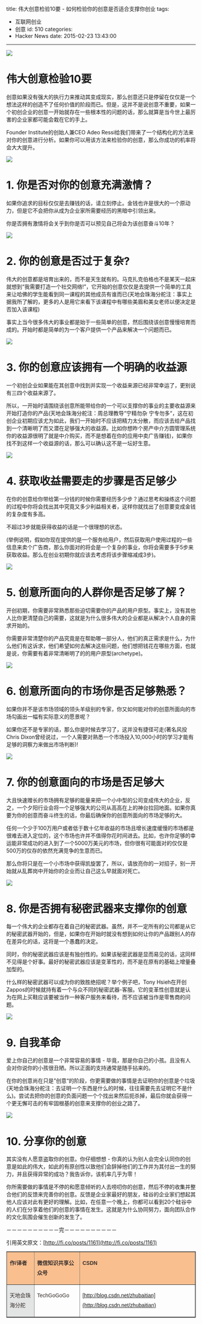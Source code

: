 title: 伟大创意检验10要 - 如何检验你的创意是否适合支撑你创业
tags:
  - 互联网创业
  - 创意
id: 510
categories:
  - Hacker News
date: 2015-02-23 13:43:00
---

<div id="article_content" class="article_content">&#13;

![](http://img.blog.csdn.net/20150223132831273?watermark/2/text/aHR0cDovL2Jsb2cuY3Nkbi5uZXQvemh1YmFpdGlhbg==/font/5a6L5L2T/fontsize/400/fill/I0JBQkFCMA==/dissolve/70/gravity/SouthEast)

# <span class="s1">伟大创意检验10要</span>

<span class="s1">创意如果没有强大的执行力来推动其变成现实，那么创意还只是停留在仅仅是一个想法这样的创造不了任何价值的阶段而已。但是，这并不是说创意不重要，如果一个初创企业的创意一开始就存在一些根本性的问题的话，那么就算是当今世上最厉害的企业家都可能会栽在它的手上。</span>

<span class="s1">Founder Institute的创始人兼CEO Adeo Ressi给我们带来了一个结构化的方法来对你的创意进行分析。如果你可以用该方法来检验你的创意，那么你成功的机率将会大大提升。</span>

<span class="s1">
</span>

<span class="s1">![](http://img.blog.csdn.net/20150223132911757?watermark/2/text/aHR0cDovL2Jsb2cuY3Nkbi5uZXQvemh1YmFpdGlhbg==/font/5a6L5L2T/fontsize/400/fill/I0JBQkFCMA==/dissolve/70/gravity/SouthEast)
</span>

# <span class="s1">1\. 你是否对你的创意充满激情？</span>

<span class="s1">如果你追求的目标仅仅是去赚钱的话，请立刻停止。金钱也许是很大的一个原动力，但是它不会把你从成为企业家所需要经历的黑暗中引领出来。</span>

<span class="s1">你是否拥有激情将会关乎到你是否可以预见自己将会为该创意奋斗10年？</span>

<span class="s1">
</span>

<span class="s1">![](http://img.blog.csdn.net/20150223133030553?watermark/2/text/aHR0cDovL2Jsb2cuY3Nkbi5uZXQvemh1YmFpdGlhbg==/font/5a6L5L2T/fontsize/400/fill/I0JBQkFCMA==/dissolve/70/gravity/SouthEast)
</span>

# <span class="s1">2\. 你的创意是否过于复杂?</span>

<span class="s1">伟大的创意都是培育出来的，而不是天生就有的。马克扎克伯格也不是某天一起床就想到“我需要打造一个社交网络!”，它开始的创意仅仅是去提供一个简单的工具来让哈佛的学生能看到同一课程的其他成员有谁而已(</span><span class="s2">天地会珠海分舵注：事实上据我所了解的，更多的人是用它来看下该课程中有哪些美眉和美女老师以便决定是否加入该课程</span><span class="s1">)</span>

<span class="s1">事实上当今很多伟大的事业都是始于一些简单的创意，然后围绕该创意慢慢培育而成的。开始时都是简单的为一个客户提供一个产品来解决一个问题而已。</span>

<span class="s1">
</span>

<span class="s1"></span>![](http://img.blog.csdn.net/20150223133117725?watermark/2/text/aHR0cDovL2Jsb2cuY3Nkbi5uZXQvemh1YmFpdGlhbg==/font/5a6L5L2T/fontsize/400/fill/I0JBQkFCMA==/dissolve/70/gravity/SouthEast)

# <span class="s1">3\. 你的创意应该拥有一个明确的收益源</span>

<span class="s1">一个初创企业如果能在其创意中找到并实现一个收益来源已经非常幸运了，更别说有三四个收益来源了。</span>

<span class="s3">所以，一开始时请围绕该创意所能带给你的一个可以支撑你的事业的主要收益源来开始打造你的产品(</span><span class="s1">天地会珠海分舵注：周总理教导“宁精勿杂 宁专勿多“，这在初创企业初期应该尤为如此，我们一开始时不应该把精力太分散，而应该去给产品找到一个清晰明了而又潜在足够强大的收益源。比如你想昨个房产中介方圆管理系统你的收益源很明了就是中介购买，而不是想着在你的应用中卖广告赚钱</span><span class="s3">)，如果你找不到这样一个收益源的话，那么可以确认这不是一坛好生意。</span>

<span class="s3">
</span>

<span class="s3">![](http://img.blog.csdn.net/20150223133319670?watermark/2/text/aHR0cDovL2Jsb2cuY3Nkbi5uZXQvemh1YmFpdGlhbg==/font/5a6L5L2T/fontsize/400/fill/I0JBQkFCMA==/dissolve/70/gravity/SouthEast)
</span>

# <span class="s1">4\. 获取收益需要走的步骤是否足够少</span>

<span class="s1">在你的创意给你带给第一分钱的时候你需要经历多少步？通过思考和操练这个问题的过程中你将会找出其中究竟又多少利益相关者，这样你就找出了创意要变成金钱的复杂度有多高。</span>

<span class="s1">不超过3步就能获得收益的话是一个很理想的状态。</span>

<span class="s1">(举例说明，假如你现在提供的是一个服务给用户，然后获取用户使用过程的一些信息来卖个广告商，那么你面对的将会是一个复杂的事业，你将会需要多于5步来获取收益。那么在创业初期你就应该去考虑将该步骤缩减成3步)。</span>

<span class="s1">
</span>

<span class="s1">![](http://img.blog.csdn.net/20150223133411730?watermark/2/text/aHR0cDovL2Jsb2cuY3Nkbi5uZXQvemh1YmFpdGlhbg==/font/5a6L5L2T/fontsize/400/fill/I0JBQkFCMA==/dissolve/70/gravity/SouthEast)
</span>

# <span class="s1">5\. 创意所面向的人群你是否足够了解？</span>

<span class="s1">开创初期，你需要非常熟悉那些迫切需要你的产品的用户原型。事实上，没有其他人比你更清楚自己的需要，这就是为什么很多伟大的企业都是从解决个人自身的需求开始的。</span>

<span class="s1"></span>

<span class="s1">你需要非常清楚你的产品究竟是在帮助哪一部分人，他们的真正需求是什么，为什么他们有这诉求，他们希望如何去解决这些问题，他们想把钱花在哪些方面，也就是说，你需要有着非常清晰明了的的用户原型(archetype)。</span>

<span class="s1">
</span>

<span class="s1">![](http://img.blog.csdn.net/20150223133401962?watermark/2/text/aHR0cDovL2Jsb2cuY3Nkbi5uZXQvemh1YmFpdGlhbg==/font/5a6L5L2T/fontsize/400/fill/I0JBQkFCMA==/dissolve/70/gravity/SouthEast)
</span>

# <span class="s1">6\. 创意所面向的市场你是否足够熟悉？</span>

<span class="s1">如果你并不是该市场领域的领头羊级别的专家，你又如何能对你的创意所面向的市场勾画出一幅有实际意义的愿景呢？</span>

<span class="s1">如果你还不是专家的话，那么你是时候去学习了，这并没有捷径可走(著名风投Chris Dixon曾经说过，一个人需要对熟悉一个市场投入10,000小时的学习才能有足够的洞察力来做出市场判断)!</span>

<span class="s1">
</span>

<span class="s1">![](http://img.blog.csdn.net/20150223133517045?watermark/2/text/aHR0cDovL2Jsb2cuY3Nkbi5uZXQvemh1YmFpdGlhbg==/font/5a6L5L2T/fontsize/400/fill/I0JBQkFCMA==/dissolve/70/gravity/SouthEast)
</span>

# <span class="s1">7\. 你的创意面向的市场是否足够大</span>

<span class="s1">大且快速赠长的市场拥有足够的能量来把一个小中型的公司变成伟大的企业，反之，一个夕阳行业会将一个足够强大的公司从高高在上的神台拉回地面。如果你真要为你的创意而奋斗终生的话，你最后确保你的创意所面向的市场足够的大。</span>

<span class="s1">任何一个少于100万用户或者低于数十亿年收益的市场且增长速度缓慢的市场都是很难去进入定位的，这个市场也许并不值得你花时间进去。比如，也许你足够的幸运能非常成功的进入到了一个5000万美元的市场，但你很有可能面对的仅仅是500万的仅存的依然充满竞争的生意而已。</span>

<span class="s1">那么你将只是在一个小市场中获得凯旋罢了，所以，请放亮你的一对招子，别一开始就从乱葬岗中开始你的企业而让自己这么早就面对死亡。</span>

<span class="s1">
</span>

<span class="s1">![](http://img.blog.csdn.net/20150223133534894?watermark/2/text/aHR0cDovL2Jsb2cuY3Nkbi5uZXQvemh1YmFpdGlhbg==/font/5a6L5L2T/fontsize/400/fill/I0JBQkFCMA==/dissolve/70/gravity/SouthEast)
</span>

# <span class="s1">8\. 你是否拥有秘密武器来支撑你的创意</span>

<span class="s1"></span>

<span class="s1">每一个伟大的企业都存在着自己的秘密武器。虽然，并不一定所有的公司都是从它的秘密武器开始的，但是，如果你在开始时就没有想到如何让你的产品跟别人的存在差异化的话，这将是一个愚蠢的决定。</span>

<span class="s1">同时，你的秘密武器应该是有独创性的。如果该秘密武器是显而易见的话，这同样不见得是个好事。最好的秘密武器应该是变革性的，而不是在原有的基础上增量叠加型的。</span>

<span class="s1">什么样的秘密武器可以成为你的致胜绝招呢？举个例子吧，Tony Hsieh在开创Zappos的时候就持有着一个与众不同的秘密武器-客服。它的变革性创意就是认为在网上买鞋应该要被当作一种客户服务来看待，而不应该被当作是零售商的问题。</span>

<span class="s1">
</span>

<span class="s1">![](http://img.blog.csdn.net/20150223133604846?watermark/2/text/aHR0cDovL2Jsb2cuY3Nkbi5uZXQvemh1YmFpdGlhbg==/font/5a6L5L2T/fontsize/400/fill/I0JBQkFCMA==/dissolve/70/gravity/SouthEast)
</span>

# <span class="s1">9\. 自我革命</span>

<span class="s1">爱上你自己的创意是一个非常容易的事情 - 毕竟，那是你自己的小孩。且没有人会对你说你的小孩很丑陋。所以正面的支持通常是随手拈来的。</span>

<span class="s1">在你的创意尚在只是”创意“的阶段，你更需要做的事情是去证明你的创意是个垃圾(</span><span class="s2">天地会珠海分舵注：去证明一个东西是什么的时候，往往需要先去证明它不是什么</span><span class="s1">)。尝试去把你的创意的负面问题一个个找出来然后扼杀掉，最后你就会获得一个更无懈可击的有牢固根基的创意来支撑你的创业之路了。</span>

<span class="s1">
</span>

<span class="s1">![](http://img.blog.csdn.net/20150223133643924?watermark/2/text/aHR0cDovL2Jsb2cuY3Nkbi5uZXQvemh1YmFpdGlhbg==/font/5a6L5L2T/fontsize/400/fill/I0JBQkFCMA==/dissolve/70/gravity/SouthEast)
</span>

# <span class="s1">10\. 分享你的创意</span>

<span class="s1">其实没有人愿意盗取你的创意。你仔细想想 - 你真的认为别人会完全认同你的创意是如此的伟大，如此的有原创性以致他们会辞掉他们的工作并为其付出一生的努力，并且获得异常的成功？我告诉你，该机率几乎为零！</span>

<span class="s1">你所需要做的事情是不停的和愿意倾听的人去唠叨你的创意，然后不停的收集并整合他们的反馈来完善你的创意。反馈是企业家最好的朋友，硅谷的企业家们想起其他人应该对此有更好的理解。比如，在任意一个晚上，你都可以看到20个硅谷中的人们在分享着他们的创意的事情在发生。这就是为什么协同努力，面向团队合作的文化氛围会催生创新的发生了。</span>

<span class="s1">
</span>

<span class="s1">－－－－－－－－－－完－－－－－－－－－－</span>

引用英文原文：[http://fi.co/posts/1161](http://fi.co/posts/1161)
<table border="1" cellspacing="0" cellpadding="0" style="color: rgb(54, 46, 43); font-family: Arial; font-size: 14px; line-height: 26px;"><tbody><tr><td valign="top" style="background: rgb(250, 191, 143);">

**作/译者**
</td><td valign="top" style="background: rgb(250, 191, 143);">

**微信知识共享公众号**
</td><td valign="top" style="background: rgb(250, 191, 143);">

**CSDN**
</td></tr><tr><td valign="top" style="background: rgb(227, 228, 228);">

天地会珠海分舵
</td><td valign="top">

TechGoGoGo
</td><td valign="top">

[http://blog.csdn.net/zhubaitian](http://blog.csdn.net/zhubaitian)
</td></tr></tbody></table></div>